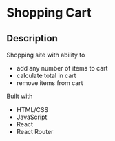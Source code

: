 # Shopping Cart

## Description

Shopping site with ability to

- add any number of items to cart
- calculate total in cart
- remove items from cart

Built with

- HTML/CSS
- JavaScript
- React
- React Router
